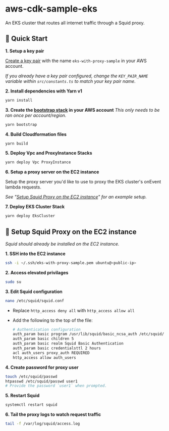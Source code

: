 # aws-cdk-sample-eks

An EKS cluster that routes all internet traffic through a Squid proxy.

## :rocket: Quick Start

**1. Setup a key pair**

[Create a key pair](https://docs.aws.amazon.com/AWSEC2/latest/UserGuide/ec2-key-pairs.html#having-ec2-create-your-key-pair) with the name `eks-with-proxy-sample` in your AWS account.

*If you already have a key pair configured, change the `KEY_PAIR_NAME` variable within `src/constants.ts` to match your key pair name.*

**2. Install dependencies with Yarn v1**

```sh
yarn install
```

**3. Create the [bootstrap stack](https://docs.aws.amazon.com/cdk/latest/guide/bootstrapping.html) in your AWS account**
_This only needs to be ran once per account/region._

```sh
yarn bootstrap
```

**4. Build Cloudformation files**

```sh
yarn build
```

**5. Deploy Vpc and ProxyInstance Stacks**

```sh
yarn deploy Vpc ProxyInstance
```

**6. Setup a proxy server on the EC2 instance**

Setup the proxy server you'd like to use to proxy the EKS cluster's onEvent lambda requests.

*See "[Setup Squid Proxy on the EC2 instance](#satellite-setup-squid-proxy-on-the-ec2-instance)" for an example setup.*

**7. Deploy EKS Cluster Stack**

```sh
yarn deploy EksCluster
```

## :satellite: Setup Squid Proxy on the EC2 instance

*Squid should already be installed on the EC2 instance.*


**1. SSH into the EC2 instance**

  ```sh
  ssh -i ~/.ssh/eks-with-proxy-sample.pem ubuntu@<public-ip>
  ```

**2. Access elevated privilages**

  ```sh
  sudo su
  ```

**3. Edit Squid configuration**

  ```sh
  nano /etc/squid/squid.conf
  ```

   - Replace `http_access deny all` with `http_access allow all`
   - Add the following to the top of the file:

      ```sh
      # Authentication configuration
      auth_param basic program /usr/lib/squid/basic_ncsa_auth /etc/squid/passwd
      auth_param basic children 5
      auth_param basic realm Squid Basic Authentication
      auth_param basic credentialsttl 2 hours
      acl auth_users proxy_auth REQUIRED
      http_access allow auth_users
      ```

**4. Create password for proxy user**

  ```sh
  touch /etc/squid/passwd
  htpasswd /etc/squid/passwd user1
  # Provide the password `user1` when prompted.
  ```

**5. Restart Squid**

  ```sh
  systemctl restart squid
  ```

**6. Tail the proxy logs to watch request traffic**

  ```sh
  tail -f /var/log/squid/access.log
  ```
